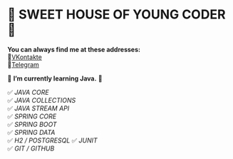# 👋 SWEET HOUSE OF YOUNG CODER 👋
 
   **You can always find me at these addresses:**
<br>💼[VKontakte][1]</br>
📱[Telegram][2]

[1]: https://vk.com/id49385182        "My VK Page"
[2]: https://t.me/Fr0z3Nn             "My Telegram Page"

🌱 **I’m currently learning Java.** 🤔

✅ *JAVA CORE*   
✅ *JAVA COLLECTIONS*  
✅ *JAVA STREAM API*   
✅ *SPRING CORE*   
✅ *SPRING BOOT*     
✅ *SPRING DATA*     
✅ *H2 / POSTGRESQL* 
✅ *JUNIT*           
✅ *GIT / GITHUB*   


